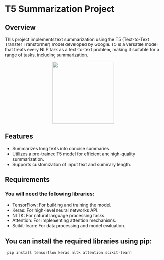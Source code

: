 # T5 Summarization Project
## Overview
This project implements text summarization using the T5 (Text-to-Text Transfer Transformer) model developed by Google. T5 is a versatile model that treats every NLP task as a text-to-text problem, making it suitable for a range of tasks, including summarization.
  <p align="center">
  <img width="200" height="200" src=https://github.com/user-attachments/assets/845cedd1-bb88-4b7b-a47c-82b12aca1b6f>
</p>

## Features
* Summarizes long texts into concise summaries.
* Utilizes a pre-trained T5 model for efficient and high-quality summarization.
* Supports customization of input text and summary length.

## Requirements
### You will need the following libraries:
* TensorFlow: For building and training the model.
* Keras: For high-level neural networks API.
* NLTK: For natural language processing tasks.
* Attention: For implementing attention mechanisms.
* Scikit-learn: For data processing and model evaluation.

## You can install the required libraries using pip:

```bash
 pip install tensorflow keras nltk attention scikit-learn

